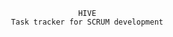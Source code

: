                                                       HIVE
                                       Task tracker for SCRUM development
